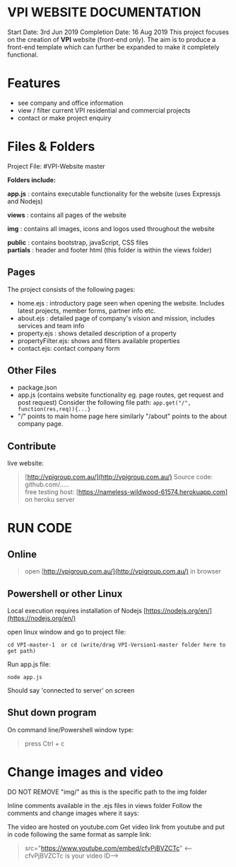 
# VPI WEBSITE DOCUMENTATION


Start Date: 3rd Jun 2019
Completion Date: 16 Aug 2019
This project focuses on the creation of **VPI** website (front-end only). The aim is to produce a front-end template which can further be expanded to make it completely functional.

# Features
- see company and office information 
- view / filter current VPI residential and commercial projects
- contact or make project enquiry

# Files & Folders

Project File:
#VPI-Website master

  **Folders include:**

**app.js** : contains executable functionality for the website (uses Expressjs and Nodejs)

**views**  : contains all pages of the website  

**img**    : contains all images, icons and logos used throughout the website

**public** : contains bootstrap, javaScript, CSS files     
**partials** : header and footer html (this folder is within the views folder)     

## Pages

The project consists of the following pages:

- home.ejs : introductory page seen when opening the website. Includes latest projects, member forms, partner info etc. 
- about.ejs : detailed page of company's vision and mission, includes services and team info
- property.ejs : shows detailed description of a property
- propertyFilter.ejs: shows and filters available properties
- contact.ejs: contact company form

## Other Files
- package.json
- app.js (contains website functionality eg. page routes, get request and post request)
Consider the following file path:
``app.get("/", function(res,req)){...}``
- "/" points to main home page here similarly "/about" points to the about company page.

## Contribute
live website: 
> [http://vpigroup.com.au/](http://vpigroup.com.au/)
Source code: github.com/.....  
free testing host: [https://nameless-wildwood-61574.herokuapp.com] on heroku server 



# RUN CODE

## Online
> open  [http://vpigroup.com.au/](http://vpigroup.com.au/) in browser

## Powershell or other Linux
Local execution requires installation of Nodejs [https://nodejs.org/en/](https://nodejs.org/en/)

open linux window and go to project file:

    cd VPI-master-1  or cd (write/drag VPI-Version1-master folder here to get path)

Run app.js file:

    node app.js

Should say 'connected to server' on screen
## Shut down program
On command line/Powershell window type:
>press Ctrl + c 


# Change images and video

DO NOT REMOVE "img/" as this is the specific path to the img folder

Inline comments available in the .ejs files in views folder
Follow the comments and change images where it says:
> <!--change image here -->
><!--change video here -->

The video are hosted on youtube.com 
Get video link from youtube and put in code following the same format as sample link:
> src="https://www.youtube.com/embed/cfvPjBVZCTc"  <--cfvPjBVZCTc is your video ID-->




